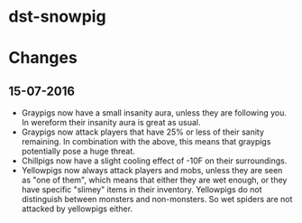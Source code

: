 # dst-snowpig

Changes
=======

15-07-2016
----------

* Graypigs now have a small insanity aura, unless they are following you. In wereform their insanity aura is great as usual.
* Graypigs now attack players that have 25% or less of their sanity remaining. In combination with the above, this means that graypigs potentially pose a huge threat.
* Chillpigs now have a slight cooling effect of -10F on their surroundings.
* Yellowpigs now always attack players and mobs, unless they are seen as "one of them", which means that either they are wet enough, or they have specific "slimey" items in their inventory. Yellowpigs do not distinguish between monsters and non-monsters. So wet spiders are not attacked by yellowpigs either.
